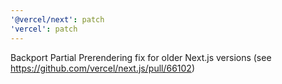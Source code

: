 ```yaml
---
'@vercel/next': patch
'vercel': patch
---
```


Backport Partial Prerendering fix for older Next.js versions (see https://github.com/vercel/next.js/pull/66102)
